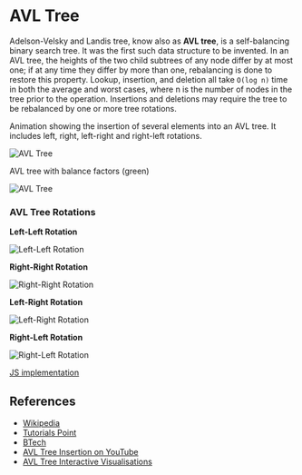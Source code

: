 # AVL Tree

Adelson-Velsky and Landis tree, know also as **AVL tree**, 
is a self-balancing binary search tree. It was the first such 
data structure to be invented. In an AVL tree, the heights 
of the two child subtrees of any node differ by at most one; 
if at any time they differ by more than one, rebalancing is 
done to restore this property. Lookup, insertion, and deletion 
all take `O(log n)` time in both the average and worst cases, 
where n is the number of nodes in the tree prior to the operation. 
Insertions and deletions may require the tree to be rebalanced 
by one or more tree rotations.

Animation showing the insertion of several elements into an AVL 
tree. It includes left, right, left-right and right-left rotations.

![AVL Tree](https://upload.wikimedia.org/wikipedia/commons/f/fd/AVL_Tree_Example.gif)

AVL tree with balance factors (green)

![AVL Tree](https://upload.wikimedia.org/wikipedia/commons/a/ad/AVL-tree-wBalance_K.svg)

### AVL Tree Rotations

**Left-Left Rotation**

![Left-Left Rotation](http://btechsmartclass.com/data_structures/ds_images/LL%20Rotation.png)

**Right-Right Rotation**

![Right-Right Rotation](http://btechsmartclass.com/data_structures/ds_images/RR%20Rotation.png)

**Left-Right Rotation**

![Left-Right Rotation](http://btechsmartclass.com/data_structures/ds_images/LR%20Rotation.png)

**Right-Left Rotation**

![Right-Left Rotation](http://btechsmartclass.com/data_structures/ds_images/RL%20Rotation.png)

[JS implementation](AvlTree.js)

## References

* [Wikipedia](https://en.wikipedia.org/wiki/AVL_tree)
* [Tutorials Point](https://www.tutorialspoint.com/data_structures_algorithms/avl_tree_algorithm.htm)
* [BTech](http://btechsmartclass.com/data_structures/avl-trees.html)
* [AVL Tree Insertion on YouTube](https://www.youtube.com/watch?v=rbg7Qf8GkQ4&list=PLLXdhg_r2hKA7DPDsunoDZ-Z769jWn4R8&index=12&)
* [AVL Tree Interactive Visualisations](https://www.cs.usfca.edu/~galles/visualization/AVLtree.html)